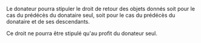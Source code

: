   
 Le donateur pourra stipuler le droit de retour des objets donnés soit pour le cas du prédécès du donataire seul, soit pour le cas du prédécès du donataire et de ses descendants.  

  
 Ce droit ne pourra être stipulé qu'au profit du donateur seul.  

